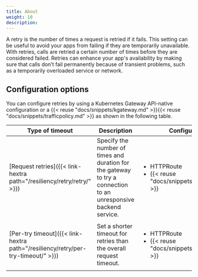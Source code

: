 ```yaml
---
title: About
weight: 10
description:
---
```


A retry is the number of times a request is retried if it fails. This setting can be useful to avoid your apps from failing if they are temporarily unavailable. With retries, calls are retried a certain number of times before they are considered failed. Retries can enhance your app's availability by making sure that calls don’t fail permanently because of transient problems, such as a temporarily overloaded service or network.

## Configuration options

You can configure retries by using a Kubernetes Gateway API-native configuration or a {{< reuse "docs/snippets/kgateway.md" >}}{{< reuse "docs/snippets/trafficpolicy.md" >}} as shown in the following table.


| Type of timeout| Description | Configured via | Attach to | 
| -- | -- | -- | --- | 
| [Request retries]({{< link-hextra path="/resiliency/retry/retry/" >}}) | Specify the number of times and duration for the gateway to try a connection to an unresponsive backend service. | <ul><li>HTTPRoute</li><li>{{< reuse "docs/snippets/trafficpolicy.md" >}} </li></ul>| <ul><li>HTTPRoute</li><li>HTTPRoute rule</li><li>Gateway listener</li></ul> | 
| [Per-try timeout]({{< link-hextra path="/resiliency/retry/per-try-timeout/" >}}) | Set a shorter timeout for retries than the overall request timeout.  | <ul><li>HTTPRoute</li><li>{{< reuse "docs/snippets/trafficpolicy.md" >}} </li></ul>| <ul><li>HTTPRoute </li><li>HTTPRoute rule</li><li>Gateway listener</li></ul> | 

